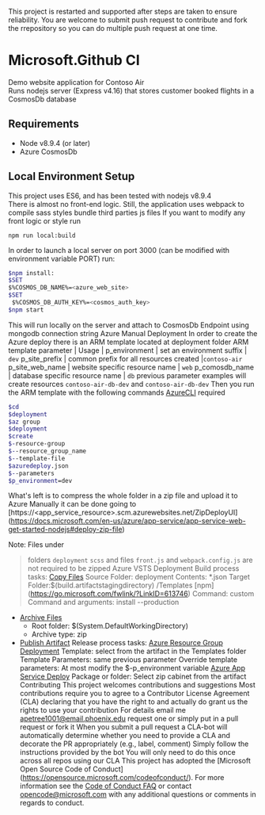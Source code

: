 This project is restarted
and supported
after steps are taken to ensure reliability.
You are welcome to submit push request to contribute 
and fork the rrepository so you can
do multiple push request at one time.
# Microsoft.Github CI 
Demo website application for Contoso Air  
Runs  nodejs server 
(Express v4.16)
that stores customer 
booked flights 
in a CosmosDb database
## Requirements
* Node v8.9.4 (or later)
* Azure CosmosDb
## Local Environment Setup
This project uses
ES6, and has been tested with nodejs v8.9.4  
There is almost 
no front-end logic. Still, the application uses 
webpack to compile 
sass styles 
bundle third parties 
js files
If you want to modify any front logic or style run

`npm run local:build`

In order to launch 
a local server on 
port 3000
(can be modified 
with environment
variable PORT)
run:
```bash 
$npm install:
$SET
$%COSMOS_DB_NAME%=<azure_web_site>
$SET
 $%COSMOS_DB_AUTH_KEY%=<cosmos_auth_key>
$npm start
```
This will run locally
on the server 
and attach to 
CosmosDb Endpoint 
using mongodb 
connection string
Azure Manual Deployment
In order to create the 
Azure deploy there is an 
ARM template located
at deployment folder
ARM template parameter 
| Usage | p_environment | set an environment suffix
| `dev`
p_site_prefix | common prefix for all resources created
|`contoso-air`
p_site_web_name | website specific resource name 
| `web`
p_comosdb_name | database specific resource name
| `db`
 previous parameter
 examples will create 
 resources
 `contoso-air-db-dev` 
 and 
 `contoso-air-db-dev`
Then you run the ARM
template with
the following commands
[AzureCLI](https://docs.microsoft.com/en-us/cli/azure/install-azure-cli?view=azure-cli-latest) required
```bash
$cd
$deployment
$az group
$deployment
$create
$-resource-group 
$--resource_group_name
$--template-file
$azuredeploy.json
$--parameters
$p_environment=dev
```
What's left is to 
compress the whole folder
in a zip file and upload
it to Azure
Manually it can be done 
going to [https://<app_service_resource>.scm.azurewebsites.net/ZipDeployUI]
(https://docs.microsoft.com/en-us/azure/app-service/app-service-web-get-started-nodejs#deploy-zip-file)
>
 Note: Files under
>folders
>`deployment`
>`scss`
>and files `front.js`
> and `webpack.config.js`
> are not required to
> be zipped
Azure VSTS Deployment
Build process tasks: [Copy Files](https://go.microsoft.com/fwlink/?LinkID=708389)
> Source Folder: deployment
  Contents: *.json
  Target Folder:$(build.artifactstagingdirectory)
>/Templates [npm]
>(https://go.microsoft.com/fwlink/?LinkID=613746)
Command: custom
Command and arguments: install --production
- [Archive Files](http://go.microsoft.com/fwlink/?LinkId=809083)
  - Root folder: $(System.DefaultWorkingDirectory)
  - Archive type: zip
- [Publish Artifact](https://go.microsoft.com/fwlink/?LinkID=708390)
Release process tasks:
[Azure Resource Group Deployment](https://aka.ms/argtaskreadme)
Template: select from the artifact in the Templates folder
Template Parameters: same previous parameter
Override template parameters: At most modify the
$-p_environment variable
[Azure App Service Deploy](https://aka.ms/azurermwebdeployreadme)
 Package or folder: Select
 zip cabinet
from the artifact
Contributing
This project welcomes contributions and
suggestions Most contributions require you to agree
to a Contributor License Agreement
(CLA) declaring that
you have the right to
and actually do
grant us the rights
to use your contribution
For details
email me <apetree1001@email.phoenix.edu>
request one or simply put in a pull request or fork it
When you submit
a pull request
a CLA-bot will automatically determine whether you need to provide a CLA
and decorate the
PR appropriately
(e.g., label, comment)
Simply follow the instructions
provided by the bot
You will only need to do this once across all repos using our CLA
This project has adopted
the [Microsoft Open Source Code of Conduct]
(https://opensource.microsoft.com/codeofconduct/).
For more information see the [Code of Conduct FAQ](https://opensource.microsoft.com/codeofconduct/faq/)
 or contact [opencode@microsoft.com](mailto:opencode@microsoft.com) with any additional questions or comments in regards to conduct.
